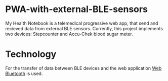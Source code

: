 # PWA-with-external-BLE-sensors
My Health Notebook is a telemedical progressive web app, that send and recieved data from external BLE sensors.
Currently, this project implements two devices: Stepcounter and Accu-Chek blood sugar meter.

# Technology
For the transfer of data between BLE devices and the web application [Web Bluetooth](https://webbluetoothcg.github.io/web-bluetooth/) is used.
